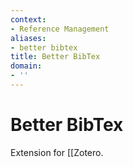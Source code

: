 ```yaml
---
context:
- Reference Management
aliases:
- better bibtex
title: Better BibTex
domain:
- ''
---
```


# Better BibTex

Extension for [[Zotero.
